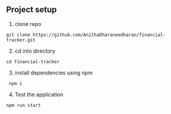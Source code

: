 

## Project setup

1. clone repo   
```
git clone https://github.com/AnithaDharaneedharan/financial-tracker.git
```

2. cd into directory   
```
cd financial-tracker
```

3. install dependencies using npm   
```
 npm i
```

4.  Test the application   
```
npm run start
```
